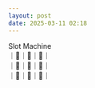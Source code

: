 ```yaml
---
layout: post
date: 2025-03-11 02:18
---
```


Slot Machine<br />
｜🍇｜🍇｜🤡｜<br />
｜💎｜🍒｜🔔｜<br />
｜🍇｜💎｜💎｜<br />

